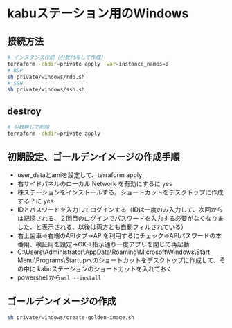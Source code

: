 # kabuステーション用のWindows

## 接続方法

```bash
# インスタンス作成（引数付与して作成）
terraform -chdir=private apply -var=instance_names=0
# RDP
sh private/windows/rdp.sh
# SSH
sh private/windows/ssh.sh
```

## destroy

```bash
# 引数無しで削除
terraform -chdir=private apply
```

## 初期設定、ゴールデンイメージの作成手順

- user_dataとamiを設定して、terraform apply
- 右サイドパネルのローカル Network を有効にするに yes
- 株ステーションをインストールする。ショートカットをデスクトップに作成する？に yes
- IDとパスワードを入力してログインする（IDは一度のみ入力して、次回からは記憶される、２回目のログインでパスワードを入力する必要がなくなりました、と表示される、以後は両方とも自動フィルされている）
- 右上歯車→右端のAPIタブ→APIを利用するにチェック→APIパスワードの本番用、検証用を設定→OK→指示通り一度アプリを閉じて再起動
- C:\Users\Administrator\AppData\Roaming\Microsoft\Windows\Start Menu\Programs\Startupへのショートカットをデスクトップに作成して、その中に
kabuステーションのショートカットを入れておく
- powershellから`wsl --install`

## ゴールデンイメージの作成

```bash
sh private/windows/create-golden-image.sh
```
